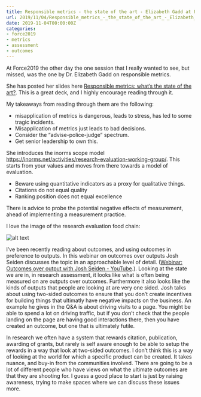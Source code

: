 ```yaml
---
title: Responsible metrics - the state of the art - Elizabeth Gadd at Force2019 
url: 2019/11/04/Responsible_metrics_-_the_state_of_the_art_-_Elizabeth_Gadd_at_Force2019_/
date: 2019-11-04T00:00:00Z
categories:
- force2019
- metrics
- assessment
- outcomes
---
```


At Force2019 the other day the one session that I really wanted to see, but missed, was the one by Dr. Elizabeth Gadd on responsible metrics. 

She has posted her slides here [Responsible metrics: what’s the state of the art?](https://repository.lboro.ac.uk/articles/Responsible_metrics_what_s_the_state_of_the_art_/10003274/1). This is a great deck, and I highly encourage reading through it. 

My takeaways from reading through them are the following: 

* misapplication of metrics is dangerous, leads to stress, has led to some tragic incidents.   
* Misapplication of metrics just leads to bad decisions. 
* Consider the “advise-police-judge” spectrum.     
* Get senior leadership to own this.  

She introduces the inorms scope model https://inorms.net/activities/research-evaluation-working-group/. This starts from your values and moves from there towards a model of evaluation. 

* Beware using quantitative indicators as a proxy for qualitative things.  
* Citations do not equal quality   
* Ranking position does not equal excellence   

There is advice to probe the potential negative effects of measurement, ahead of implementing a measurement practice. 

I love the image of the research evaluation food chain: 

![alt text](https://s3.amazonaws.com/partially-attended-media-bucket/assessment_foodchain.jpg)

I’ve been recently reading about outcomes, and using outcomes in preference to outputs. In this webinar on outcomes over outputs Josh Seiden discusses the topic in an approachable level of detail. 
([Webinar: Outcomes over output with Josh Seiden - YouTube](https://www.youtube.com/watch?feature=youtu.be&v=o5z4Dj1EhbQ&app=desktop).). Looking at the state we are in, in research assessment, it looks like what is often being measured on are outputs over outcomes. Furthermore it also looks like the kinds of outputs that people are looking at are very one sided.  Josh talks about using two-sided outcomes to ensure that you don’t create incentives for building things that ultimatly have negative impacts on the business. An example he gives in the Q&A is about driving visits to a page. You might be able to spend a lot on driving traffic, but if you don’t check that the people landing on the page are having good interactions there, then you have created an outcome, but one that is ultimately futile. 

In research we often have a system that rewards citation, publication, awarding of grants, but rarely is self aware enough to be able to setup the rewards in a way that look at two-sided outcomes. I don’t think this is a way of looking at the world for which a specific product can be created. It takes nuance, and buy-in from the communities involved. There are going to be a lot of different people who have views on what the ultimate outcomes are that they are shooting for. I guess a good place to start is just by raising awareness, trying to make spaces where we can discuss these issues more. 